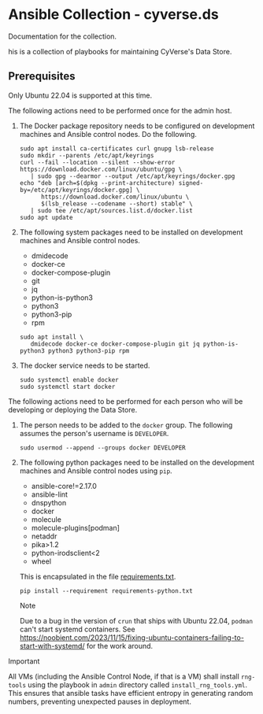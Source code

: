 # Ansible Collection - cyverse.ds

Documentation for the collection.

his is a collection of playbooks for maintaining CyVerse's Data Store.

## Prerequisites

Only Ubuntu 22.04 is supported at this time.

The following actions need to be performed once for the admin host.

1. The Docker package repository needs to be configured on development machines and Ansible control nodes. Do the following.

   ```shell
   sudo apt install ca-certificates curl gnupg lsb-release
   sudo mkdir --parents /etc/apt/keyrings
   curl --fail --location --silent --show-error https://download.docker.com/linux/ubuntu/gpg \
      | sudo gpg --dearmor --output /etc/apt/keyrings/docker.gpg
   echo "deb [arch=$(dpkg --print-architecture) signed-by=/etc/apt/keyrings/docker.gpg] \
         https://download.docker.com/linux/ubuntu \
         $(lsb_release --codename --short) stable" \
      | sudo tee /etc/apt/sources.list.d/docker.list
   sudo apt update
   ```

1. The following system packages need to be installed on development machines and Ansible control nodes.

   * dmidecode
   * docker-ce
   * docker-compose-plugin
   * git
   * jq
   * python-is-python3
   * python3
   * python3-pip
   * rpm

   ```shell
   sudo apt install \
      dmidecode docker-ce docker-compose-plugin git jq python-is-python3 python3 python3-pip rpm
   ```

1. The docker service needs to be started.

   ```shell
   sudo systemctl enable docker
   sudo systemctl start docker
   ```

The following actions need to be performed for each person who will be developing or deploying the Data Store.

1. The person needs to be added to the `docker` group. The following assumes the person's username is `DEVELOPER`.

   ```shell
   sudo usermod --append --groups docker DEVELOPER
   ```

1. The following python packages need to be installed on the development machines and Ansible control nodes using `pip`.

   * ansible-core!=2.17.0
   * ansible-lint
   * dnspython
   * docker
   * molecule
   * molecule-plugins\[podman\]
   * netaddr
   * pika>1.2
   * python-irodsclient<2
   * wheel

   This is encapsulated in the file [requirements.txt](requirements.txt).

   ```shell
   pip install --requirement requirements-python.txt
   ```

   > [!NOTE]
   > Due to a bug in the version of `crun` that ships with Ubuntu 22.04, `podman` can't start systemd containers. See <https://noobient.com/2023/11/15/fixing-ubuntu-containers-failing-to-start-with-systemd/> for the work around.

> [!IMPORTANT]
> All VMs (including the Ansible Control Node, if that is a VM) shall install `rng-tools` using the playbook in `admin` directory called `install_rng_tools.yml`. This ensures that ansible tasks have efficient entropy in generating random numbers, preventing unexpected pauses in deployment.
